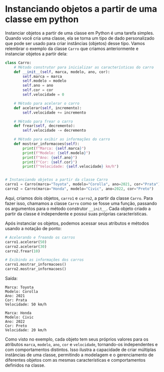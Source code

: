 # Instanciando objetos a partir de uma classe em python

Instanciar objetos a partir de uma classe em Python é uma tarefa simples. Quando você cria uma classe, ela se torna um tipo de dado personalizado que pode ser usado para criar instâncias (objetos) desse tipo. Vamos relembrar o exemplo da classe `Carro` que criamos anteriormente e instanciar objetos a partir dela:

```python
class Carro:
    # Método construtor para inicializar as características do carro
    def __init__(self, marca, modelo, ano, cor):
        self.marca = marca
        self.modelo = modelo
        self.ano = ano
        self.cor = cor
        self.velocidade = 0

    # Método para acelerar o carro
    def acelerar(self, incremento):
        self.velocidade += incremento

    # Método para frear o carro
    def frear(self, decremento):
        self.velocidade -= decremento

    # Método para exibir as informações do carro
    def mostrar_informacoes(self):
        print(f"Marca: {self.marca}")
        print(f"Modelo: {self.modelo}")
        print(f"Ano: {self.ano}")
        print(f"Cor: {self.cor}")
        print(f"Velocidade: {self.velocidade} km/h")


# Instanciando objetos a partir da classe Carro
carro1 = Carro(marca="Toyota", modelo="Corolla", ano=2021, cor="Prata")
carro2 = Carro(marca="Honda", modelo="Civic", ano=2022, cor="Preto")
```

Aqui, criamos dois objetos, `carro1` e `carro2`, a partir da classe `Carro`. Para fazer isso, chamamos a classe `Carro` como se fosse uma função, passando os argumentos para o método construtor `__init__`. Cada objeto criado a partir da classe é independente e possui suas próprias características.

Após instanciar os objetos, podemos acessar seus atributos e métodos usando a notação de ponto:

```python
# Acelerando e freando os carros
carro1.acelerar(50)
carro2.acelerar(30)
carro2.frear(10)

# Exibindo as informações dos carros
carro1.mostrar_informacoes()
carro2.mostrar_informacoes()
```

Saída:
```
Marca: Toyota
Modelo: Corolla
Ano: 2021
Cor: Prata
Velocidade: 50 km/h

Marca: Honda
Modelo: Civic
Ano: 2022
Cor: Preto
Velocidade: 20 km/h
```

Como visto no exemplo, cada objeto tem seus próprios valores para os atributos `marca`, `modelo`, `ano`, `cor` e `velocidade`, tornando-os independentes e com comportamentos distintos. Isso ilustra a capacidade de criar múltiplas instâncias de uma classe, permitindo a modelagem e o gerenciamento de diferentes objetos com as mesmas características e comportamentos definidos na classe.